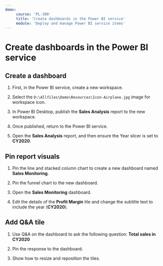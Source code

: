 ```yaml
---
demo:
     course: 'PL-300'
     title: 'Create dashboards in the Power BI service'
     module: 'Deploy and manage Power BI service items'
---
```

# Create dashboards in the Power BI service

## Create a dashboard

1. First, in the Power BI service, create a new workspace.

1. Select the `D:\Allfiles\Demo\Resources\Icon-Airplane.jpg` image for workspace icon.

1. In Power BI Desktop, publish the **Sales Analysis** report to the new workspace.

1. Once published, return to the Power BI service.

1. Open the **Sales Analysis** report, and then ensure the Year slicer is set to **CY2020**.

## Pin report visuals

1. Pin the line and stacked column chart to create a new dashboard named **Sales Monitoring**.

1. Pin the funnel chart to the new dashboard.

1. Open the **Sales Monitoring** dashboard.

1. Edit the details of the **Profit Margin** tile and change the subtitle text to include the year (**CY2020**).

## Add Q&A tile

1. Use Q&A on the dashboard to ask the following question: **Total sales in CY2020**

1. Pin the response to the dashboard.

1. Show how to resize and reposition the tiles.
